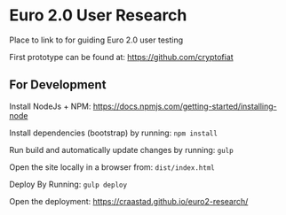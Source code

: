 # Euro 2.0 User Research 

Place to link to for guiding Euro 2.0 user testing

First prototype can be found at: https://github.com/cryptofiat

## For Development

Install NodeJs + NPM: https://docs.npmjs.com/getting-started/installing-node

Install dependencies (bootstrap) by running: `npm install`

Run build and automatically update changes by running: `gulp`

Open the site locally in a browser from: `dist/index.html`

Deploy By Running: `gulp deploy`

Open the deployment: https://craastad.github.io/euro2-research/

